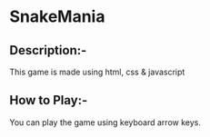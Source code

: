 # SnakeMania 
## Description:-

This game is made using html, css & javascript

## How to Play:-

You can play the game using keyboard arrow keys.
